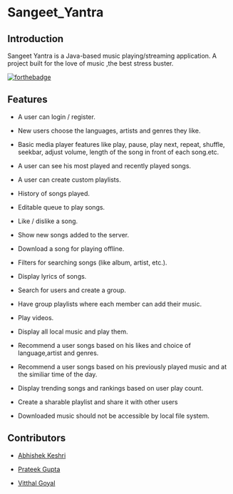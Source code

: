 # Sangeet_Yantra #

## Introduction ##
Sangeet Yantra is a Java-based music playing/streaming application. A project built for the love of music ,the best stress buster.

[![forthebadge](https://forthebadge.com/images/badges/uses-html.svg)](https://forthebadge.com)
## Features ##

* A user can login / register.
  
* New users choose the languages, artists and genres they like.
  
* Basic media player features like play, pause, play next, repeat, shuffle, seekbar, adjust volume, length of the song in front of each song.etc.
  
* A user can see his most played and recently played songs.

* A user can create custom playlists.
  
* History of songs played.

* Editable queue to play songs.

* Like / dislike a song.
  
* Show new songs added to the server.

* Download a song for playing offline.

* Filters for searching songs (like album, artist, etc.).

* Display lyrics of songs.

* Search for users and create a group.

* Have group playlists where each member can add their music.

* Play videos.

* Display all local music and play them.

* Recommend a user songs based on his likes and choice of language,artist and genres.

* Recommend a user songs based on his previously played music and at the similiar time of the day.

* Display trending songs and rankings based on user play count.

* Create a sharable playlist and share it with other users

* Downloaded music should not be accessible by local file system.


## Contributors ##

* [Abhishek Keshri](https://github.com/abhikeshri10)

* [Prateek Gupta](https://github.com/Prat2404)

* [Vitthal Goyal](https://gihtub.com/vitthalgoyal)
 
 
 
